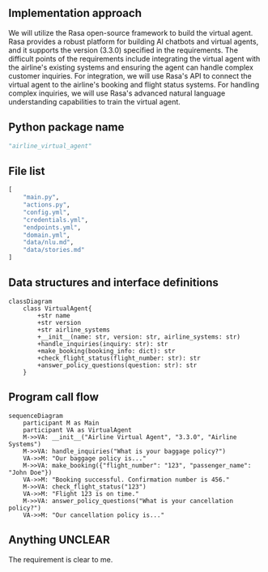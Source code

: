 ## Implementation approach
We will utilize the Rasa open-source framework to build the virtual agent. Rasa provides a robust platform for building AI chatbots and virtual agents, and it supports the version (3.3.0) specified in the requirements. The difficult points of the requirements include integrating the virtual agent with the airline's existing systems and ensuring the agent can handle complex customer inquiries. For integration, we will use Rasa's API to connect the virtual agent to the airline's booking and flight status systems. For handling complex inquiries, we will use Rasa's advanced natural language understanding capabilities to train the virtual agent.

## Python package name
```python
"airline_virtual_agent"
```

## File list
```python
[
    "main.py",
    "actions.py",
    "config.yml",
    "credentials.yml",
    "endpoints.yml",
    "domain.yml",
    "data/nlu.md",
    "data/stories.md"
]
```

## Data structures and interface definitions
```mermaid
classDiagram
    class VirtualAgent{
        +str name
        +str version
        +str airline_systems
        +__init__(name: str, version: str, airline_systems: str)
        +handle_inquiries(inquiry: str): str
        +make_booking(booking_info: dict): str
        +check_flight_status(flight_number: str): str
        +answer_policy_questions(question: str): str
    }
```

## Program call flow
```mermaid
sequenceDiagram
    participant M as Main
    participant VA as VirtualAgent
    M->>VA: __init__("Airline Virtual Agent", "3.3.0", "Airline Systems")
    M->>VA: handle_inquiries("What is your baggage policy?")
    VA->>M: "Our baggage policy is..."
    M->>VA: make_booking({"flight_number": "123", "passenger_name": "John Doe"})
    VA->>M: "Booking successful. Confirmation number is 456."
    M->>VA: check_flight_status("123")
    VA->>M: "Flight 123 is on time."
    M->>VA: answer_policy_questions("What is your cancellation policy?")
    VA->>M: "Our cancellation policy is..."
```

## Anything UNCLEAR
The requirement is clear to me.